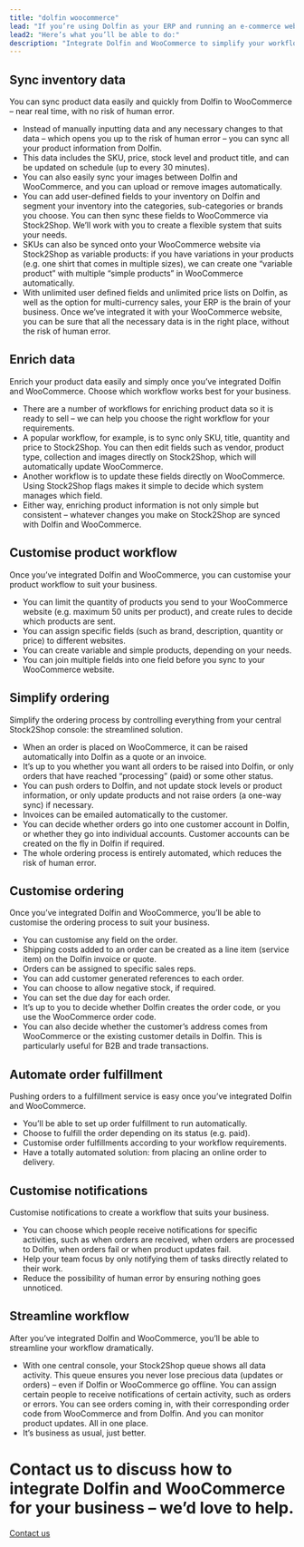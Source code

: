 ```yaml
---
title: "dolfin woocommerce"
lead: "If you’re using Dolfin as your ERP and running an e-commerce website with WooCommerce, it’s essential that the two of them are able to communicate with each other. A Dolfin WooCommerce integration helps your business work better."
lead2: "Here’s what you’ll be able to do:"
description: "Integrate Dolfin and WooCommerce to simplify your workflow, streamline your business and save you time. We'll work with you to create the ideal Dolfin WooCommerce integration for your business."
---
```


Sync inventory data
-------------------

You can sync product data easily and quickly from Dolfin to WooCommerce – near real time, with no risk of human error.

*   Instead of manually inputting data and any necessary changes to that data – which opens you up to the risk of human error – you can sync all your product information from Dolfin.
*   This data includes the SKU, price, stock level and product title, and can be updated on schedule (up to every 30 minutes).
*   You can also easily sync your images between Dolfin and WooCommerce, and you can upload or remove images automatically.
*   You can add user-defined fields to your inventory on Dolfin and segment your inventory into the categories, sub-categories or brands you choose. You can then sync these fields to WooCommerce via Stock2Shop. We’ll work with you to create a flexible system that suits your needs.
*   SKUs can also be synced onto your WooCommerce website via Stock2Shop as variable products: if you have variations in your products (e.g. one shirt that comes in multiple sizes), we can create one “variable product” with multiple “simple products” in WooCommerce automatically.
*   With unlimited user defined fields and unlimited price lists on Dolfin, as well as the option for multi-currency sales, your ERP is the brain of your business. Once we’ve integrated it with your WooCommerce website, you can be sure that all the necessary data is in the right place, without the risk of human error.

Enrich data
-----------

Enrich your product data easily and simply once you’ve integrated Dolfin and WooCommerce. Choose which workflow works best for your business.

*   There are a number of workflows for enriching product data so it is ready to sell – we can help you choose the right workflow for your requirements.
*   A popular workflow, for example, is to sync only SKU, title, quantity and price to Stock2Shop. You can then edit fields such as vendor, product type, collection and images directly on Stock2Shop, which will automatically update WooCommerce.
*   Another workflow is to update these fields directly on WooCommerce. Using Stock2Shop flags makes it simple to decide which system manages which field.
*   Either way, enriching product information is not only simple but consistent – whatever changes you make on Stock2Shop are synced with Dolfin and WooCommerce.

Customise product workflow
--------------------------

Once you’ve integrated Dolfin and WooCommerce, you can customise your product workflow to suit your business.

*   You can limit the quantity of products you send to your WooCommerce website (e.g. maximum 50 units per product), and create rules to decide which products are sent.
*   You can assign specific fields (such as brand, description, quantity or price) to different websites.
*   You can create variable and simple products, depending on your needs.
*   You can join multiple fields into one field before you sync to your WooCommerce website.

Simplify ordering
-----------------

Simplify the ordering process by controlling everything from your central Stock2Shop console: the streamlined solution.

*   When an order is placed on WooCommerce, it can be raised automatically into Dolfin as a quote or an invoice.
*   It’s up to you whether you want all orders to be raised into Dolfin, or only orders that have reached “processing” (paid) or some other status.
*   You can push orders to Dolfin, and not update stock levels or product information, or only update products and not raise orders (a one-way sync) if necessary.
*   Invoices can be emailed automatically to the customer.
*   You can decide whether orders go into one customer account in Dolfin, or whether they go into individual accounts. Customer accounts can be created on the fly in Dolfin if required.
*   The whole ordering process is entirely automated, which reduces the risk of human error.

Customise ordering
------------------

Once you’ve integrated Dolfin and WooCommerce, you’ll be able to customise the ordering process to suit your business.

*   You can customise any field on the order.
*   Shipping costs added to an order can be created as a line item (service item) on the Dolfin invoice or quote.
*   Orders can be assigned to specific sales reps.
*   You can add customer generated references to each order.
*   You can choose to allow negative stock, if required.
*   You can set the due day for each order.
*   It’s up to you to decide whether Dolfin creates the order code, or you use the WooCommerce order code.
*   You can also decide whether the customer’s address comes from WooCommerce or the existing customer details in Dolfin. This is particularly useful for B2B and trade transactions.

Automate order fulfillment
--------------------------

Pushing orders to a fulfillment service is easy once you’ve integrated Dolfin and WooCommerce.

*   You’ll be able to set up order fulfillment to run automatically.
*   Choose to fulfill the order depending on its status (e.g. paid).
*   Customise order fulfillments according to your workflow requirements.
*   Have a totally automated solution: from placing an online order to delivery.

Customise notifications
-----------------------

Customise notifications to create a workflow that suits your business.

*   You can choose which people receive notifications for specific activities, such as when orders are received, when orders are processed to Dolfin, when orders fail or when product updates fail.
*   Help your team focus by only notifying them of tasks directly related to their work.
*   Reduce the possibility of human error by ensuring nothing goes unnoticed.

Streamline workflow
-------------------

After you’ve integrated Dolfin and WooCommerce, you’ll be able to streamline your workflow dramatically.

*   With one central console, your Stock2Shop queue shows all data activity. This queue ensures you never lose precious data (updates or orders) – even if Dolfin or WooCommerce go offline. You can assign certain people to receive notifications of certain activity, such as orders or errors. You can see orders coming in, with their corresponding order code from WooCommerce and from Dolfin. And you can monitor product updates. All in one place.
*   It’s business as usual, just better.

Contact us to discuss how to integrate Dolfin and WooCommerce for your business – we’d love to help.
====================================================================================================

[Contact us](/contact-us "Contact Stock2Shop")
